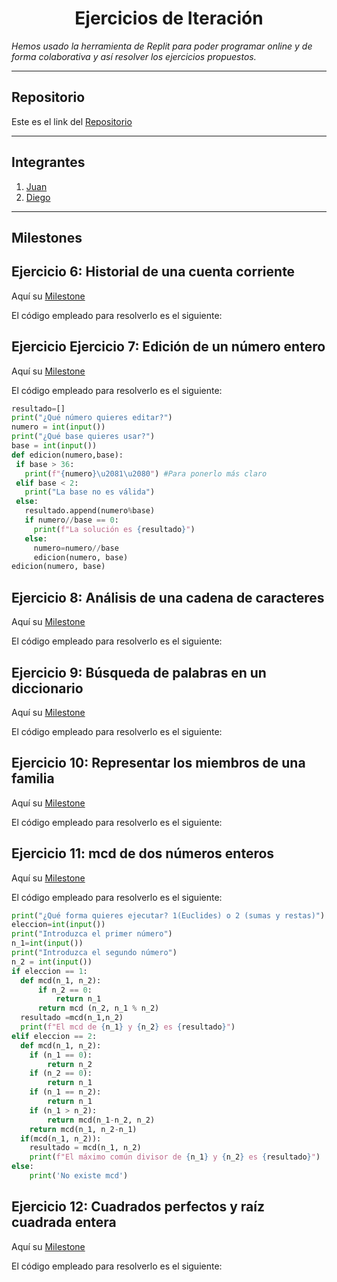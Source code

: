 <h1 align="center">Ejercicios de Iteración</h1>

*Hemos usado la herramienta de Replit para poder programar online y de forma colaborativa y así resolver los ejercicios propuestos.*

***

<h2>Repositorio</h2>

Este es el link del [Repositorio](https://github.com/Diegodesantos1/EjerciciosIteracion)

***

<h2>Integrantes</h2>

1. [Juan](https://github.com/jmedina28)
2. [Diego](https://github.com/Diegodesantos1)

***

<h2>Milestones</h2>

## Ejercicio 6: Historial de una cuenta corriente

Aquí su [Milestone](https://github.com/Diegodesantos1/EjerciciosIteracion/milestone/1?closed=1)

El código empleado para resolverlo es el siguiente:

## Ejercicio Ejercicio 7: Edición de un número entero

Aquí su [Milestone](https://github.com/Diegodesantos1/EjerciciosIteracion/milestone/2?closed=1)
 
El código empleado para resolverlo es el siguiente:
 ```python
resultado=[]
print("¿Qué número quieres editar?")
numero = int(input())
print("¿Qué base quieres usar?")
base = int(input())
def edicion(numero,base):
  if base > 36:
    print(f"{numero}\u2081\u2080") #Para ponerlo más claro
  elif base < 2:
    print("La base no es válida")
  else:
    resultado.append(numero%base)
    if numero//base == 0:
      print(f"La solución es {resultado}")
    else:
      numero=numero//base
      edicion(numero, base)
edicion(numero, base)
```

## Ejercicio 8: Análisis de una cadena de caracteres

Aquí su [Milestone](https://github.com/Diegodesantos1/EjerciciosIteracion/milestone/3)

El código empleado para resolverlo es el siguiente:

## Ejercicio 9: Búsqueda de palabras en un diccionario

Aquí su [Milestone](https://github.com/Diegodesantos1/EjerciciosIteracion/milestone/4)

El código empleado para resolverlo es el siguiente:

## Ejercicio 10: Representar los miembros de una familia

Aquí su [Milestone](https://github.com/Diegodesantos1/EjerciciosIteracion/milestone/5)

El código empleado para resolverlo es el siguiente:

## Ejercicio 11: mcd de dos números enteros

Aquí su [Milestone](https://github.com/Diegodesantos1/EjerciciosIteracion/milestone/6)

El código empleado para resolverlo es el siguiente:

```python
print("¿Qué forma quieres ejecutar? 1(Euclides) o 2 (sumas y restas)")
eleccion=int(input())
print("Introduzca el primer número")
n_1=int(input())
print("Introduzca el segundo número")
n_2 = int(input())
if eleccion == 1:
  def mcd(n_1, n_2):
      if n_2 == 0:
          return n_1
      return mcd (n_2, n_1 % n_2)
  resultado =mcd(n_1,n_2)
  print(f"El mcd de {n_1} y {n_2} es {resultado}")
elif eleccion == 2:
  def mcd(n_1, n_2): 
    if (n_1 == 0): 
        return n_2 
    if (n_2 == 0): 
        return n_1 
    if (n_1 == n_2): 
        return n_1 
    if (n_1 > n_2): 
        return mcd(n_1-n_2, n_2) 
    return mcd(n_1, n_2-n_1)
  if(mcd(n_1, n_2)):
    resultado = mcd(n_1, n_2)
    print(f"El máximo común divisor de {n_1} y {n_2} es {resultado}") 
else: 
    print('No existe mcd') 
```
## Ejercicio 12: Cuadrados perfectos y raíz cuadrada entera

Aquí su [Milestone](https://github.com/Diegodesantos1/EjerciciosIteracion/milestone/7)

El código empleado para resolverlo es el siguiente:

